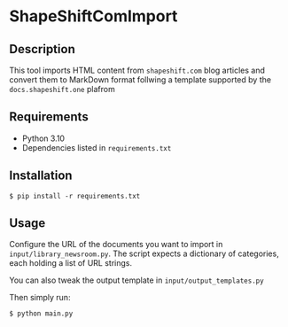# ShapeShiftComImport

## Description

This tool imports HTML content from `shapeshift.com` blog articles and convert them to MarkDown format follwing a template supported by the `docs.shapeshift.one` plafrom

## Requirements

* Python 3.10
* Dependencies listed in `requirements.txt`


## Installation

```
$ pip install -r requirements.txt
```

## Usage

Configure the URL of the documents you want to import in `input/library_newsroom.py`. The script expects a dictionary of categories, each holding a list of URL strings.

You can also tweak the output template in `input/output_templates.py`

Then simply run:

```
$ python main.py
```